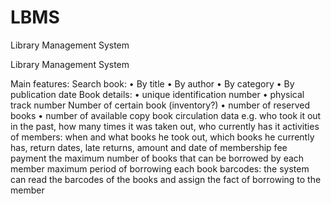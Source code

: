 # LBMS
Library Management System

Library Management System

Main features:
Search book:
•	By title
•	By author
•	By category
•	By publication date
Book details:
•	unique identification number
•	physical track number
Number of certain book (inventory?)
•	number of reserved books
•	number of available copy 
book circulation data 
e.g. who took it out in the past, how many times it was taken out, who currently has it
activities of members: 
when and what books he took out, which books he currently has, return dates, late returns, amount and date of membership fee payment
the maximum number of books that can be borrowed by each member
maximum period of borrowing each book
barcodes:
the system can read the barcodes of the books and assign the fact of borrowing to the member

